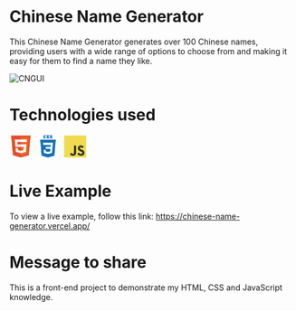 # Chinese Name Generator
This Chinese Name Generator generates over 100 Chinese names, providing users with a wide range of options to choose from and making it easy for them to find a name they like.

![CNGUI](https://github.com/cycy96/Chinese-Name-Generator/assets/127811480/0f6934e7-0fd2-4bf5-b08f-c1b588d07297)

# Technologies used
<div>
   <img src="https://github.com/devicons/devicon/blob/master/icons/html5/html5-original.svg" title="HTML5" alt="HTML" width="40" height="40"/>&nbsp;
  <img src="https://github.com/devicons/devicon/blob/master/icons/css3/css3-plain-wordmark.svg"  title="CSS3" alt="CSS" width="40" height="40"/>&nbsp;
  <img src="https://github.com/devicons/devicon/blob/master/icons/javascript/javascript-original.svg" title="JavaScript" alt="JavaScript" width="40" height="40"/>&nbsp;
</div>

# Live Example
To view a live example, follow this link: https://chinese-name-generator.vercel.app/

# Message to share
This is a front-end project to demonstrate my HTML, CSS and JavaScript knowledge.
